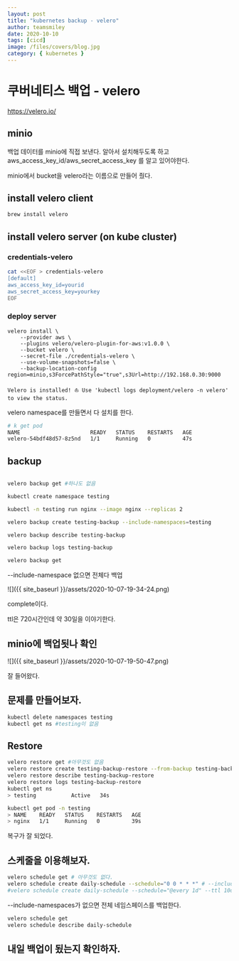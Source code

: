 ```yaml
---
layout: post
title: "kubernetes backup - velero"
author: teamsmiley
date: 2020-10-10
tags: [cicd]
image: /files/covers/blog.jpg
category: { kubernetes }
---
```


# 쿠버네티스 백업 - velero

<https://velero.io/>

## minio

백업 데이터를 minio에 직접 보낸다. 알아서 설치해두도록 하고 aws_access_key_id/aws_secret_access_key 를 알고 있어야한다.

minio에서 bucket을 velero라는 이름으로 만들어 줬다.

## install velero client

```bash
brew install velero
```

## install velero server (on kube cluster)

### credentials-velero

```bash
cat <<EOF > credentials-velero
[default]
aws_access_key_id=yourid
aws_secret_access_key=yourkey
EOF
```

### deploy server

```batch
velero install \
    --provider aws \
    --plugins velero/velero-plugin-for-aws:v1.0.0 \
    --bucket velero \
    --secret-file ./credentials-velero \
    --use-volume-snapshots=false \
    --backup-location-config region=minio,s3ForcePathStyle="true",s3Url=http://192.168.0.30:9000
```

```
Velero is installed! ⛵ Use 'kubectl logs deployment/velero -n velero' to view the status.
```

velero namespace를 만들면서 다 설치를 한다.

```bash
# k get pod
NAME                      READY   STATUS    RESTARTS   AGE
velero-54bdf48d57-8z5nd   1/1     Running   0          47s
```

## backup

```bash

velero backup get #하나도 없음

kubectl create namespace testing

kubectl -n testing run nginx --image nginx --replicas 2

velero backup create testing-backup --include-namespaces=testing

velero backup describe testing-backup

velero backup logs testing-backup

velero backup get
```

--include-namespace 없으면 전체다 백업

![]({{ site_baseurl }}/assets/2020-10-07-19-34-24.png)

complete이다.

ttl은 720시간인데 약 30일을 이야기한다.

## minio에 백업됫나 확인

![]({{ site_baseurl }}/assets/2020-10-07-19-50-47.png)

잘 들어왔다.

## 문제를 만들어보자.

```bash
kubectl delete namespaces testing
kubectl get ns #testing이 없음
```

## Restore

```bash
velero restore get #아무것도 없음
velero restore create testing-backup-restore --from-backup testing-backup
velero restore describe testing-backup-restore
velero restore logs testing-backup-restore
kubectl get ns
> testing           Active   34s

kubectl get pod -n testing
> NAME    READY   STATUS    RESTARTS   AGE
> nginx   1/1     Running   0          39s
```

복구가 잘 되었다.

## 스케줄을 이용해보자.

```bash
velero schedule get # 아무것도 없다.
velero schedule create daily-schedule --schedule="0 0 * * *" # --include-namespaces testing
#velero schedule create daily-schedule --schedule="@every 1d" --ttl 10d
```

--include-namespaces가 없으면 전체 네임스페이스를 백업한다.

```bash
velero schedule get
velero schedule describe daily-schedule
```

## 내일 백업이 됬는지 확인하자.
